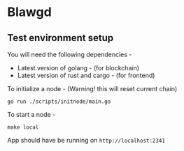 # Blawgd

## Test environment setup

You will need the following dependencies -
* Latest version of golang - (for blockchain)
* Latest version of rust and cargo - (for frontend)

To initialize a node - (Warning! this will reset current chain)
```
go run ./scripts/initnode/main.go
```

To start a node -
```
make local
```

App should have be running on `http://localhost:2341`